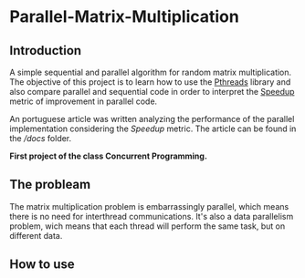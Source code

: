 # Parallel-Matrix-Multiplication

## Introduction

 A simple sequential and parallel algorithm for random matrix multiplication. The objective of this project is to learn how to use the <a href="https://en.wikipedia.org/wiki/POSIX_Threads">Pthreads</a> library and also compare parallel and sequential code in order to interpret the <a href="https://en.wikipedia.org/wiki/Speedup">Speedup</a> metric of improvement in parallel code.

An portuguese article was written analyzing the performance of the parallel implementation considering the <i>Speedup</i> metric. The article can be found in the <i>/docs</i> folder. 


<b> First project of the class Concurrent Programming.</b>


## The probleam

The matrix multiplication problem is embarrassingly parallel, which means there is no need for interthread communications. It's also a data parallelism problem, wich means that each thread will perform the same task, but on different data.

## How to use
